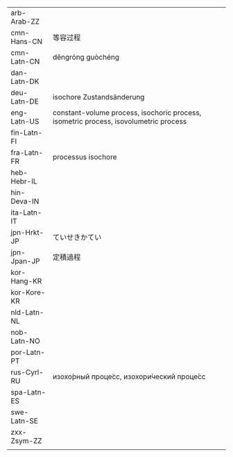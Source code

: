 | | | |
|-|-|-|
| arb-Arab-ZZ |  |  |
| cmn-Hans-CN | 等容过程 |  |
| cmn-Latn-CN | děngróng guòchéng |  |
| dan-Latn-DK |  |  |
| deu-Latn-DE | isochore Zustandsänderung |  |
| eng-Latn-US | constant-volume process, isochoric process, isometric process, isovolumetric process |  |
| fin-Latn-FI |  |  |
| fra-Latn-FR | processus isochore |  |
| heb-Hebr-IL |  |  |
| hin-Deva-IN |  |  |
| ita-Latn-IT |  |  |
| jpn-Hrkt-JP | ていせきかてい |  |
| jpn-Jpan-JP | 定積過程 |  |
| kor-Hang-KR |  |  |
| kor-Kore-KR |  |  |
| nld-Latn-NL |  |  |
| nob-Latn-NO |  |  |
| por-Latn-PT |  |  |
| rus-Cyrl-RU | изохо́рный проце́сс, изохори́ческий проце́сс |  |
| spa-Latn-ES |  |  |
| swe-Latn-SE |  |  |
| zxx-Zsym-ZZ |  |  |
|  |  |  |
